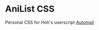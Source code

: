 # AniList CSS
Personal CSS for Hoh's userscript [Automail](https://greasyfork.org/en/scripts/370473-automail)
